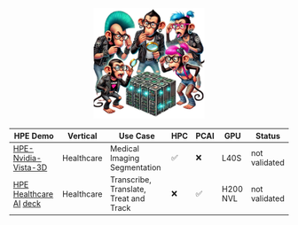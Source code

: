<div align=center>
<img src="puzzle_monkey.png" alt="puzzle monkeys" height="200"/>
</div>

<div align="center">

| HPE Demo | Vertical | Use Case | HPC | PCAI | GPU | Status |
|----------|----------|----------|-----|------|-----|--------|
| [HPE-Nvidia-Vista-3D](https://github.com/dw-flyingw/HPE-Nvidia-Vista-3D) | Healthcare | Medical Imaging Segmentation | :white_check_mark: | :x: | L40S | not validated |
| [HPE Healthcare AI](https://github.com/DaveMcMa/healthcare-ai) [deck](https://github.com/DaveMcMa/healthcare-ai/blob/main/healthcare_pres.pptx) | Healthcare | Transcribe, Translate, Treat and Track | :x: | :white_check_mark: | H200 NVL | not validated |


</div>

